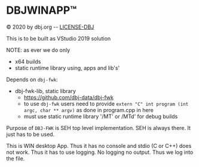 # DBJWINAPP&trade;

&copy; 2020 by dbj.org -- [LICENSE-DBJ](https://dbj.org/license-dbj)

This is to be built as VStudio 2019 solution

NOTE: as ever we do only 
- x64 builds
- static runtime library using, apps  and lib's'

Depends on `dbj-fwk`:

-  dbj-fwk-lib, static library
	- https://github.com/dbj-data/dbj-fwk
	- to use `dbj-fwk` users need to provide `extern "C" int program (int argc, char ** argv)`
	  as done in program.cpp in here
	- must use static runtime library '/MT' or /MTd' for debug builds

Purpose of `DBJ-FWK` is SEH top level implementation. SEH is always there. It just has to be used.

This is WIN desktop App. Thus it has no console and stdio (C or C++) does not work. Thus 
it has to use logging. No logging no output. Thus we log into the file.